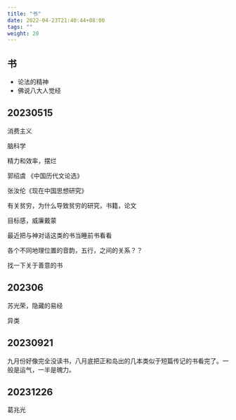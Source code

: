 ```yaml
---
title: "书"
date: 2022-04-23T21:40:44+08:00
tags: ""
weight: 20
---
```



## 书

+ 论法的精神
+ 佛说八大人觉经

## 20230515

消费主义

脑科学

精力和效率，摆烂

郭绍虞 《中国历代文论选》

张汝伦《现在中国思想研究》

有关贫穷，为什么导致贫穷的研究，书籍，论文

目标感，威廉戴蒙

最近把与神对话这类的书当睡前书看看

各个不同地理位置的音韵，五行，之间的关系？？

找一下关于善意的书

## 202306

苏光荣，隐藏的易经

异类

## 20230921

九月份好像完全没读书，八月底把正和岛出的几本类似于短篇传记的书看完了。一般是运气，一半是魄力。

## 20231226

葛兆光
